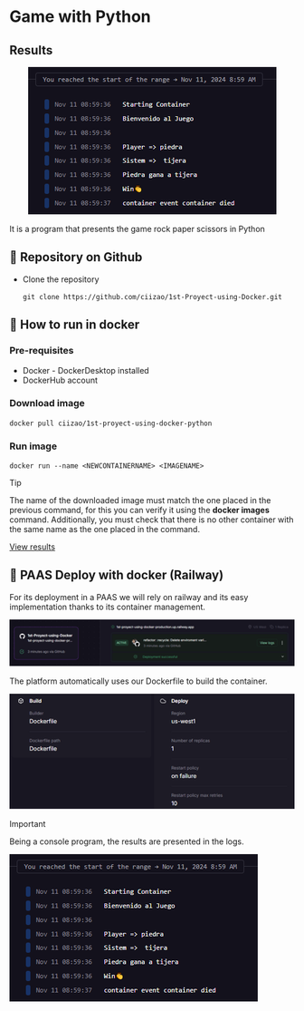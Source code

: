 # Game with Python
## Results
<p align="center">
    <img src="Public/Img/Resultado.png" alt="Resultado Python">
</p>


It is a program that presents the game rock paper scissors in Python

## :open_book: Repository on Github
* Clone the repository

    ```
    git clone https://github.com/ciizao/1st-Proyect-using-Docker.git
    ```

## :rocket: How to run in docker
### Pre-requisites
* Docker - DockerDesktop installed
* DockerHub account
### Download image
```
docker pull ciizao/1st-proyect-using-docker-python
```
### Run image
```
docker run --name <NEWCONTAINERNAME> <IMAGENAME>
```

> [!TIP]
> The name of the downloaded image must match the one placed in the previous command, for this you can verify it using the **docker images** command. Additionally, you must check that there is no other container with the same name as the one placed in the command.


[View results](#results)

## :light_rail: PAAS Deploy with docker (Railway)
For its deployment in a PAAS we will rely on railway and its easy implementation thanks to its container management. 

![Railway Service](Public/Img/Railway1.png "Service")

The platform automatically uses our Dockerfile to build the container. 

![Build Container](Public/Img/Railway3.png "Build Configuration")

> [!IMPORTANT]
> Being a console program, the results are presented in the logs.

![Result](Public/Img/Resultado.png "result")
